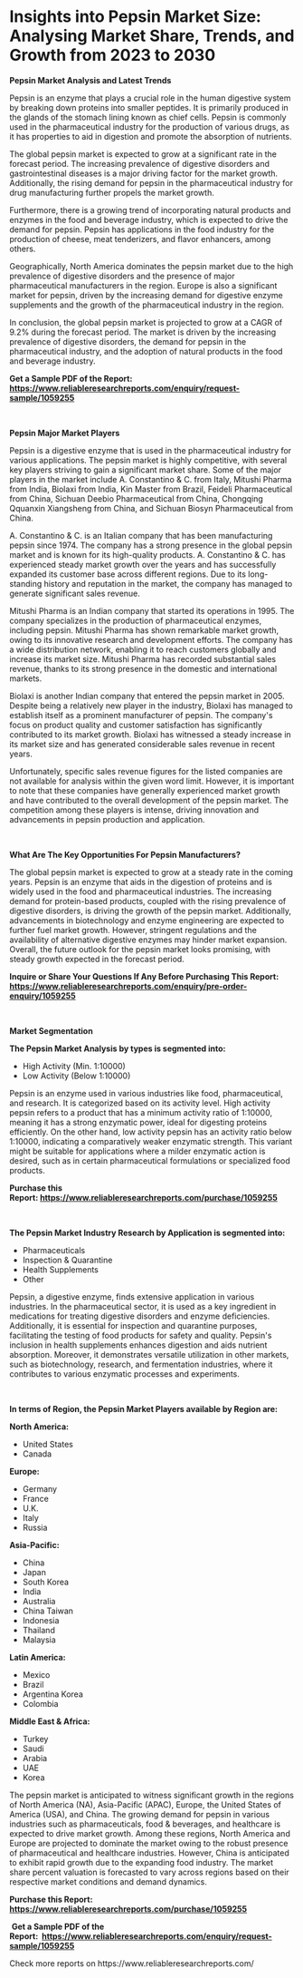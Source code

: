 <p><h1>Insights into Pepsin Market Size: Analysing Market Share, Trends, and Growth from 2023 to 2030</h1></p><p><strong>Pepsin Market Analysis and Latest Trends</strong></p>
<p><p>Pepsin is an enzyme that plays a crucial role in the human digestive system by breaking down proteins into smaller peptides. It is primarily produced in the glands of the stomach lining known as chief cells. Pepsin is commonly used in the pharmaceutical industry for the production of various drugs, as it has properties to aid in digestion and promote the absorption of nutrients.</p><p>The global pepsin market is expected to grow at a significant rate in the forecast period. The increasing prevalence of digestive disorders and gastrointestinal diseases is a major driving factor for the market growth. Additionally, the rising demand for pepsin in the pharmaceutical industry for drug manufacturing further propels the market growth.</p><p>Furthermore, there is a growing trend of incorporating natural products and enzymes in the food and beverage industry, which is expected to drive the demand for pepsin. Pepsin has applications in the food industry for the production of cheese, meat tenderizers, and flavor enhancers, among others.</p><p>Geographically, North America dominates the pepsin market due to the high prevalence of digestive disorders and the presence of major pharmaceutical manufacturers in the region. Europe is also a significant market for pepsin, driven by the increasing demand for digestive enzyme supplements and the growth of the pharmaceutical industry in the region.</p><p>In conclusion, the global pepsin market is projected to grow at a CAGR of 9.2% during the forecast period. The market is driven by the increasing prevalence of digestive disorders, the demand for pepsin in the pharmaceutical industry, and the adoption of natural products in the food and beverage industry.</p></p>
<p><strong>Get a Sample PDF of the Report:&nbsp; <a href="https://www.reliableresearchreports.com/enquiry/request-sample/1059255">https://www.reliableresearchreports.com/enquiry/request-sample/1059255</a></strong></p>
<p>&nbsp;</p>
<p><strong>Pepsin Major Market Players</strong></p>
<p><p>Pepsin is a digestive enzyme that is used in the pharmaceutical industry for various applications. The pepsin market is highly competitive, with several key players striving to gain a significant market share. Some of the major players in the market include A. Constantino & C. from Italy, Mitushi Pharma from India, Biolaxi from India, Kin Master from Brazil, Feideli Pharmaceutical from China, Sichuan Deebio Pharmaceutical from China, Chongqing Qquanxin Xiangsheng from China, and Sichuan Biosyn Pharmaceutical from China.</p><p>A. Constantino & C. is an Italian company that has been manufacturing pepsin since 1974. The company has a strong presence in the global pepsin market and is known for its high-quality products. A. Constantino & C. has experienced steady market growth over the years and has successfully expanded its customer base across different regions. Due to its long-standing history and reputation in the market, the company has managed to generate significant sales revenue.</p><p>Mitushi Pharma is an Indian company that started its operations in 1995. The company specializes in the production of pharmaceutical enzymes, including pepsin. Mitushi Pharma has shown remarkable market growth, owing to its innovative research and development efforts. The company has a wide distribution network, enabling it to reach customers globally and increase its market size. Mitushi Pharma has recorded substantial sales revenue, thanks to its strong presence in the domestic and international markets.</p><p>Biolaxi is another Indian company that entered the pepsin market in 2005. Despite being a relatively new player in the industry, Biolaxi has managed to establish itself as a prominent manufacturer of pepsin. The company's focus on product quality and customer satisfaction has significantly contributed to its market growth. Biolaxi has witnessed a steady increase in its market size and has generated considerable sales revenue in recent years.</p><p>Unfortunately, specific sales revenue figures for the listed companies are not available for analysis within the given word limit. However, it is important to note that these companies have generally experienced market growth and have contributed to the overall development of the pepsin market. The competition among these players is intense, driving innovation and advancements in pepsin production and application.</p></p>
<p>&nbsp;</p>
<p><strong>What Are The Key Opportunities For Pepsin Manufacturers?</strong></p>
<p><p>The global pepsin market is expected to grow at a steady rate in the coming years. Pepsin is an enzyme that aids in the digestion of proteins and is widely used in the food and pharmaceutical industries. The increasing demand for protein-based products, coupled with the rising prevalence of digestive disorders, is driving the growth of the pepsin market. Additionally, advancements in biotechnology and enzyme engineering are expected to further fuel market growth. However, stringent regulations and the availability of alternative digestive enzymes may hinder market expansion. Overall, the future outlook for the pepsin market looks promising, with steady growth expected in the forecast period.</p></p>
<p><strong>Inquire or Share Your Questions If Any Before Purchasing This Report: <a href="https://www.reliableresearchreports.com/enquiry/pre-order-enquiry/1059255">https://www.reliableresearchreports.com/enquiry/pre-order-enquiry/1059255</a></strong></p>
<p>&nbsp;</p>
<p><strong>Market Segmentation</strong></p>
<p><strong>The Pepsin Market Analysis by types is segmented into:</strong></p>
<p><ul><li>High Activity (Min. 1:10000)</li><li>Low Activity (Below 1:10000)</li></ul></p>
<p><p>Pepsin is an enzyme used in various industries like food, pharmaceutical, and research. It is categorized based on its activity level. High activity pepsin refers to a product that has a minimum activity ratio of 1:10000, meaning it has a strong enzymatic power, ideal for digesting proteins efficiently. On the other hand, low activity pepsin has an activity ratio below 1:10000, indicating a comparatively weaker enzymatic strength. This variant might be suitable for applications where a milder enzymatic action is desired, such as in certain pharmaceutical formulations or specialized food products.</p></p>
<p><strong>Purchase this Report:&nbsp;<a href="https://www.reliableresearchreports.com/purchase/1059255">https://www.reliableresearchreports.com/purchase/1059255</a></strong></p>
<p>&nbsp;</p>
<p><strong>The Pepsin Market Industry Research by Application is segmented into:</strong></p>
<p><ul><li>Pharmaceuticals</li><li>Inspection & Quarantine</li><li>Health Supplements</li><li>Other</li></ul></p>
<p><p>Pepsin, a digestive enzyme, finds extensive application in various industries. In the pharmaceutical sector, it is used as a key ingredient in medications for treating digestive disorders and enzyme deficiencies. Additionally, it is essential for inspection and quarantine purposes, facilitating the testing of food products for safety and quality. Pepsin's inclusion in health supplements enhances digestion and aids nutrient absorption. Moreover, it demonstrates versatile utilization in other markets, such as biotechnology, research, and fermentation industries, where it contributes to various enzymatic processes and experiments.</p></p>
<p>&nbsp;</p>
<p><strong>In terms of Region, the Pepsin Market Players available by Region are:</strong></p>
<p>
    <p> <strong> North America: </strong>
        <ul>
            <li>United States</li>
            <li>Canada</li>
        </ul>
        </p> 
    <p> <strong> Europe: </strong>
        <ul>
            <li>Germany</li>
            <li>France</li>
            <li>U.K.</li>
            <li>Italy</li>
            <li>Russia</li>
        </ul>
        </p> 
    <p> <strong> Asia-Pacific: </strong>
        <ul>
            <li>China</li>
            <li>Japan</li>
            <li>South Korea</li>
            <li>India</li>
            <li>Australia</li>
            <li>China Taiwan</li>
            <li>Indonesia</li>
            <li>Thailand</li>
            <li>Malaysia</li>
        </ul>
        </p> 
    <p> <strong> Latin America: </strong>
        <ul>
            <li>Mexico</li>
            <li>Brazil</li>
            <li>Argentina Korea</li>
            <li>Colombia</li>
        </ul>
        </p> 
    <p> <strong> Middle East & Africa: </strong>
        <ul>
            <li>Turkey</li>
            <li>Saudi</li>
            <li>Arabia</li>
            <li>UAE</li>
            <li>Korea</li>
        </ul>
    </p>
    </p>
<p><p>The pepsin market is anticipated to witness significant growth in the regions of North America (NA), Asia-Pacific (APAC), Europe, the United States of America (USA), and China. The growing demand for pepsin in various industries such as pharmaceuticals, food & beverages, and healthcare is expected to drive market growth. Among these regions, North America and Europe are projected to dominate the market owing to the robust presence of pharmaceutical and healthcare industries. However, China is anticipated to exhibit rapid growth due to the expanding food industry. The market share percent valuation is forecasted to vary across regions based on their respective market conditions and demand dynamics.</p></p>
<p><strong>Purchase this Report: <a href="https://www.reliableresearchreports.com/purchase/1059255">https://www.reliableresearchreports.com/purchase/1059255</a></strong></p>
<p>&nbsp;<strong>Get a Sample PDF of the Report:&nbsp;&nbsp;<a href="https://www.reliableresearchreports.com/enquiry/request-sample/1059255">https://www.reliableresearchreports.com/enquiry/request-sample/1059255</a></strong></p>
<p><strong></strong></p>
<p>Check more reports on https://www.reliableresearchreports.com/</p>